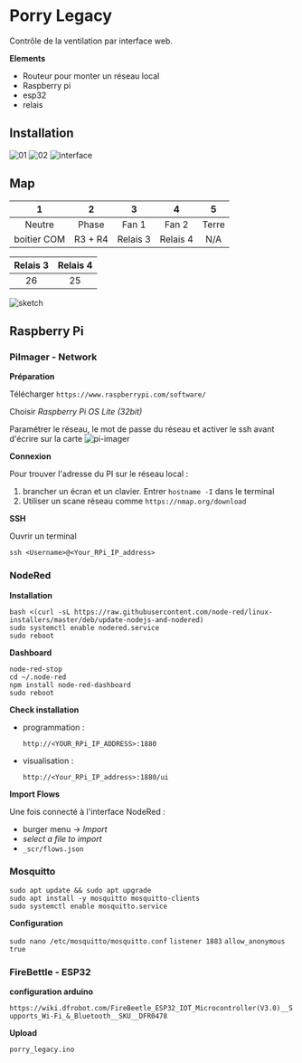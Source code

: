 # Porry Legacy

Contrôle de la ventilation par interface web.  

**Elements**

- Routeur pour monter un réseau local
- Raspberry pi
- esp32
- relais

## Installation

![01](_img/fan01-fan02.jpg)
![02](_img/gp_elec.jpg)
![interface](_img/interface.png)

## Map

1|2|3|4|5|
:-:|:-:|:-:|:-:|:-:|
Neutre|Phase|Fan 1|Fan 2|Terre
boitier COM|R3 + R4|Relais 3|Relais 4|N/A

Relais 3|Relais 4
:-:|:-:|
26|25

![sketch](_img/sketch_bb.jpg)

## Raspberry Pi

### PiImager - Network

**Préparation**

Télécharger `https://www.raspberrypi.com/software/`

Choisir *Raspberry Pi OS Lite (32bit)*

Paramétrer le réseau, le mot de passe du réseau et activer le ssh avant d'écrire sur la carte
![pi-imager](_img/pi-imager.jpg)

**Connexion**

Pour trouver l'adresse du PI sur le réseau local : 

1. brancher un écran et un clavier. Entrer `hostname -I` dans le terminal
2. Utiliser un scane réseau comme `https://nmap.org/download`

**SSH**

Ouvrir un terminal

`ssh <Username>@<Your_RPi_IP_address>`


### NodeRed

**Installation**
```
bash <(curl -sL https://raw.githubusercontent.com/node-red/linux-installers/master/deb/update-nodejs-and-nodered)
sudo systemctl enable nodered.service
sudo reboot
```
**Dashboard**
```
node-red-stop
cd ~/.node-red
npm install node-red-dashboard
sudo reboot

```
**Check installation**

- programmation : 
  
    `http://<YOUR_RPi_IP_ADDRESS>:1880`

- visualisation : 

    `http://<Your_RPi_IP_address>:1880/ui`

**Import Flows**

Une fois connecté à l'interface NodeRed : 
- burger menu -> *Import*
- *select a file to import*
- `_scr/flows.json`

### Mosquitto

```
sudo apt update && sudo apt upgrade
sudo apt install -y mosquitto mosquitto-clients
sudo systemctl enable mosquitto.service
```

**Configuration**

`sudo nano /etc/mosquitto/mosquitto.conf`
`listener 1883`
`allow_anonymous true`

### FireBettle - ESP32

**configuration arduino**

`https://wiki.dfrobot.com/FireBeetle_ESP32_IOT_Microcontroller(V3.0)__Supports_Wi-Fi_&_Bluetooth__SKU__DFR0478`

**Upload**

`porry_legacy.ino`